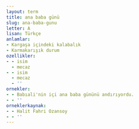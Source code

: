 ```yaml
---
layout: term
title: ana baba günü
slug: ana-baba-gunu
letter: A
lisan: Türkçe
anlamlar:
- Kargaşa içindeki kalabalık
- Karmakarışık durum
ozellikler:
- - isim
  - mecaz
- - isim
  - mecaz
  - ''
ornekler:
- - Babıali'nin içi ana baba gününü andırıyordu.
- - ''
orneklerkaynak:
- - Halit Fahri Ozansoy
- - ''
---
```

